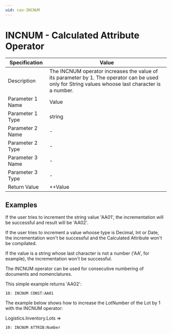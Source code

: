 ```yaml
---
uid: cao-INCNUM
---
```


# INCNUM - Calculated Attribute Operator

| Specification         | Value                                                        |
| --------------------- | ------------------------------------------------------------ |
| Description           | The INCNUM operator increases the value of its parameter by 1. The operator can be used only for String values whоose last character is a number.           |
| Parameter 1 Name      | Value                                                         |
| Parameter 1 Type      | string                                    |
| Parameter 2 Name      | -                                                            |
| Parameter 2 Type      | -                                                            |
| Parameter 3 Name      | -                                                            |
| Parameter 3 Type      | -                                                            |
| Return Value          | ++Value                                                    |


## Examples


If the user tries to increment the string value 'AA01', the incrementation will be successful and result will be 'AA02'. 

If the user tries to increment a value whoоse type is Decimal, Int or Date,
the incrementation won't be successful and the Calculated Attribute won't be compilated.

If the value is a string whose last character is not a number ('AA', for example), the incrementation won't be successful.

The INCNUM operator can be used for consecutive numbering of documents and nomenclatures.


This simple example returns 'AA02':

```
10: INCNUM CONST:AA01
```
The example below shows how to increase the LotNumber of the Lot by 1 with the INCNUM operator:

Logistics.Inventory.Lots =>
```
10: INCNUM ATTRIB:Number 
```

